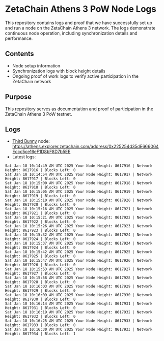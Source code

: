 # ZetaChain Athens 3 PoW Node Logs
This repository contains logs and proof that we have successfully set up and run a node on the ZetaChain Athens 3 network. The logs demonstrate continuous node operation, including synchronization details and performance.

## Contents
- Node setup information
- Synchronization logs with block height details
- Ongoing proof of work logs to verify active participation in the ZetaChain network

## Purpose
This repository serves as documentation and proof of participation in the ZetaChain Athens 3 PoW testnet.

## Logs

- [Third Bunny](https://thirdbunny.xyz/) node: https://athens.explorer.zetachain.com/address/0x225254d35dE666064Eccc5ce16eF1D8bF8D7b5EE
- Latest logs:
```
Sat Jan 18 10:14:49 AM UTC 2025 Your Node Height: 8617916 | Network Height: 8617916 | Blocks Left: 0
Sat Jan 18 10:14:54 AM UTC 2025 Your Node Height: 8617917 | Network Height: 8617917 | Blocks Left: 0
Sat Jan 18 10:15:00 AM UTC 2025 Your Node Height: 8617918 | Network Height: 8617918 | Blocks Left: 0
Sat Jan 18 10:15:05 AM UTC 2025 Your Node Height: 8617919 | Network Height: 8617919 | Blocks Left: 0
Sat Jan 18 10:15:10 AM UTC 2025 Your Node Height: 8617920 | Network Height: 8617920 | Blocks Left: 0
Sat Jan 18 10:15:16 AM UTC 2025 Your Node Height: 8617921 | Network Height: 8617921 | Blocks Left: 0
Sat Jan 18 10:15:21 AM UTC 2025 Your Node Height: 8617922 | Network Height: 8617922 | Blocks Left: 0
Sat Jan 18 10:15:26 AM UTC 2025 Your Node Height: 8617923 | Network Height: 8617923 | Blocks Left: 0
Sat Jan 18 10:15:32 AM UTC 2025 Your Node Height: 8617924 | Network Height: 8617924 | Blocks Left: 0
Sat Jan 18 10:15:37 AM UTC 2025 Your Node Height: 8617924 | Network Height: 8617924 | Blocks Left: 0
Sat Jan 18 10:15:42 AM UTC 2025 Your Node Height: 8617925 | Network Height: 8617925 | Blocks Left: 0
Sat Jan 18 10:15:47 AM UTC 2025 Your Node Height: 8617926 | Network Height: 8617926 | Blocks Left: 0
Sat Jan 18 10:15:53 AM UTC 2025 Your Node Height: 8617927 | Network Height: 8617927 | Blocks Left: 0
Sat Jan 18 10:15:58 AM UTC 2025 Your Node Height: 8617928 | Network Height: 8617928 | Blocks Left: 0
Sat Jan 18 10:16:03 AM UTC 2025 Your Node Height: 8617929 | Network Height: 8617929 | Blocks Left: 0
Sat Jan 18 10:16:09 AM UTC 2025 Your Node Height: 8617930 | Network Height: 8617930 | Blocks Left: 0
Sat Jan 18 10:16:14 AM UTC 2025 Your Node Height: 8617931 | Network Height: 8617931 | Blocks Left: 0
Sat Jan 18 10:16:19 AM UTC 2025 Your Node Height: 8617932 | Network Height: 8617932 | Blocks Left: 0
Sat Jan 18 10:16:25 AM UTC 2025 Your Node Height: 8617933 | Network Height: 8617933 | Blocks Left: 0
Sat Jan 18 10:16:30 AM UTC 2025 Your Node Height: 8617933 | Network Height: 8617934 | Blocks Left: 1
```
